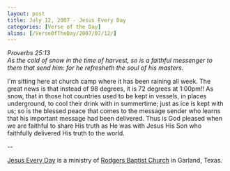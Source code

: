 ```yaml
---
layout: post
title: July 12, 2007 - Jesus Every Day
categories: [Verse of the Day]
alias: [/VerseOfTheDay/2007/07/12/]
---
```


_Proverbs 25:13  
As the cold of snow in the time of harvest, so is a faithful
messenger to them that send him: for he refresheth the soul of his
masters._

I'm sitting here at church camp where it has been raining all week.
The great news is that instead of 98 degrees, it is 72 degrees at
1:00pm!! As snow, that in those hot countries used to be kept in
vessels, in places underground, to cool their drink with in
summertime; just as ice is kept with us; so is the blessed peace that
comes to the message sender who learns that his important message had
been delivered. Thus is God pleased when we are faithful to share His
truth as He was with Jesus His Son who faithfully delivered His truth
to the world.

 --

<a href=http://jesuseveryday.net>Jesus Every Day</a> is a ministry of <a href=http://rodgersbaptist.net>Rodgers Baptist Church</a> in Garland, Texas.
